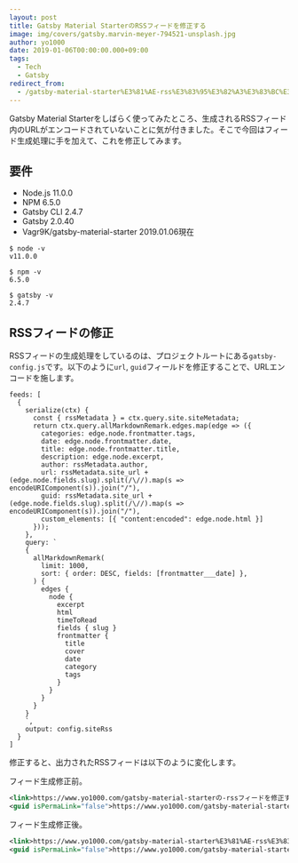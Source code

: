 ```yaml
---
layout: post
title: Gatsby Material StarterのRSSフィードを修正する
image: img/covers/gatsby.marvin-meyer-794521-unsplash.jpg
author: yo1000
date: 2019-01-06T00:00:00.000+09:00
tags:
  - Tech
  - Gatsby
redirect_from:
  - /gatsby-material-starter%E3%81%AE-rss%E3%83%95%E3%82%A3%E3%83%BC%E3%83%89%E3%82%92%E4%BF%AE%E6%AD%A3%E3%81%99%E3%82%8B
---
```


Gatsby Material Starterをしばらく使ってみたところ、生成されるRSSフィード内のURLがエンコードされていないことに気が付きました。そこで今回はフィード生成処理に手を加えて、これを修正してみます。

## 要件
- Node.js 11.0.0
- NPM 6.5.0
- Gatsby CLI 2.4.7
- Gatsby 2.0.40
- Vagr9K/gatsby-material-starter 2019.01.06現在

```console
$ node -v
v11.0.0

$ npm -v
6.5.0

$ gatsby -v
2.4.7
```

## RSSフィードの修正
RSSフィードの生成処理をしているのは、プロジェクトルートにある`gatsby-config.js`です。以下のように`url`, `guid`フィールドを修正することで、URLエンコードを施します。

```javascript{11-12}
feeds: [
  {
    serialize(ctx) {
      const { rssMetadata } = ctx.query.site.siteMetadata;
      return ctx.query.allMarkdownRemark.edges.map(edge => ({
        categories: edge.node.frontmatter.tags,
        date: edge.node.frontmatter.date,
        title: edge.node.frontmatter.title,
        description: edge.node.excerpt,
        author: rssMetadata.author,
        url: rssMetadata.site_url + (edge.node.fields.slug).split(/\//).map(s => encodeURIComponent(s)).join("/"),
        guid: rssMetadata.site_url + (edge.node.fields.slug).split(/\//).map(s => encodeURIComponent(s)).join("/"),
        custom_elements: [{ "content:encoded": edge.node.html }]
      }));
    },
    query: `
    {
      allMarkdownRemark(
        limit: 1000,
        sort: { order: DESC, fields: [frontmatter___date] },
      ) {
        edges {
          node {
            excerpt
            html
            timeToRead
            fields { slug }
            frontmatter {
              title
              cover
              date
              category
              tags
            }
          }
        }
      }
    }
    `,
    output: config.siteRss
  }
]
```

修正すると、出力されたRSSフィードは以下のように変化します。

フィード生成修正前。
```xml
<link>https://www.yo1000.com/gatsby-material-starterの-rssフィードを修正する</link>
<guid isPermaLink="false">https://www.yo1000.com/gatsby-material-starterの-rssフィードを修正する</guid>
```

フィード生成修正後。
```xml
<link>https://www.yo1000.com/gatsby-material-starter%E3%81%AE-rss%E3%83%95%E3%82%A3%E3%83%BC%E3%83%89%E3%82%92%E4%BF%AE%E6%AD%A3%E3%81%99%E3%82%8B</link>
<guid isPermaLink="false">https://www.yo1000.com/gatsby-material-starter%E3%81%AE-rss%E3%83%95%E3%82%A3%E3%83%BC%E3%83%89%E3%82%92%E4%BF%AE%E6%AD%A3%E3%81%99%E3%82%8B</guid>
```
